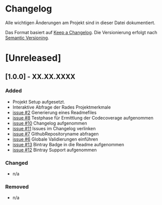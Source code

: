 # Changelog
Alle wichtigen Änderungen am Projekt sind in dieser Datei dokumentiert.

Das Format basiert auf [Keep a Changelog](http://keepachangelog.com/de/).
Die Versionierung erfolgt nach [Semantic Versioning](http://semver.org/lang/de/).


# [Unreleased]

## [1.0.0] - XX.XX.XXXX
### Added
- Projekt Setup aufgesetzt.
- Interaktive Abfrage der Rades Projektmerkmale
- [issue #2](https://github.com/FunThomas424242/rades.forge-addon/issues/2) Generierung eines Readmefiles
- [issue #8](https://github.com/FunThomas424242/rades.forge-addon/issues/8) Testphase für Ermittlung der Codecoverage aufgenommen
- [issue #10](https://github.com/FunThomas424242/rades.forge-addon/issues/10) Changelog aufgenommen
- [issue #11](https://github.com/FunThomas424242/rades.forge-addon/issues/11) Issues im Changelog verlinken
- [issue #7](https://github.com/FunThomas424242/rades.forge-addon/issues/7) GithubRepositoryname abfragen
- [issue #6](https://github.com/FunThomas424242/rades.forge-addon/issues/6) Globale Validierungen einführen
- [issue #13](https://github.com/FunThomas424242/rades.forge-addon/issues/13) Bintray Badge in die Readme aufgenommen
- [issue #12](https://github.com/FunThomas424242/rades.forge-addon/issues/12) Bintray Support aufgenommen

### Changed
- n/a

### Removed
- n/a
